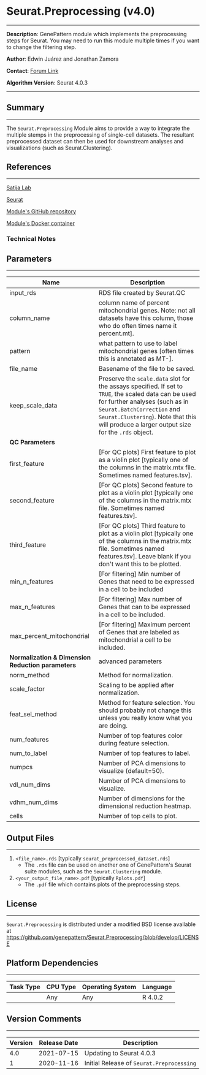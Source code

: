 # Seurat.Preprocessing (v4.0)
---
**Description**: GenePattern module which implements the preprocessing steps for Seurat. You may need to run this module multiple times if you want to change the filtering step.

**Author**: Edwin Juárez and Jonathan Zamora

**Contact**: [Forum Link](https://groups.google.com/forum/?utm_medium=email&utm_source=footer#!forum/genepattern-help)

**Algorithm Version**: Seurat 4.0.3

---

## Summary
---

The `Seurat.Preprocessing` Module aims to provide a way to integrate the multiple stemps in the preprocessing of single-cell datasets. The resultant preprocessed dataset  can then be used for downstream analyses and visualizations (such as Seurat.Clustering).


## References
---
[Satija Lab](https://satijalab.org)

[Seurat](https://satijalab.org/seurat/)

[Module's GitHub repository](https://github.com/genepattern/Seurat.Preprocessing/tree/v4)

[Module's Docker container](https://hub.docker.com/layers/genepattern/seurat-suite/4.0.3/images/sha256-8d3f5fcae1cf4034cfc9aa87a2e3ea352b89073c948a4fa885670a1eebf16721?context=repo)

### Technical Notes


## Parameters
---

| Name | Description |
-------|--------------
| input_rds         | RDS file created by Seurat.QC|
| column_name            | 	column name of percent mitochondrial genes. Note: not all datasets have this column, those who do often times name it percent.mt].|
| pattern        | 	what pattern to use to label mitochondrial genes [often times this is annotated as MT-].|
| file_name      | 	Basename of the file to be saved.|
| keep_scale_data| Preserve the `scale.data` slot for the assays specified. If set to `TRUE`, the scaled data can be used for further analyses (such as in `Seurat.BatchCorrection` and `Seurat.Clustering`). Note that this will produce a larger output size for the `.rds` object.
|**QC Parameters**||
| first_feature  | [For QC plots] First feature to plot as a violin plot [typically one of the columns in the matrix.mtx file. Sometimes named features.tsv].|
|second_feature|	[For QC plots] Second feature to plot as a violin plot [typically one of the columns in the matrix.mtx file. Sometimes named features.tsv].|
|third_feature|	[For QC plots] Third feature to plot as a violin plot [typically one of the columns in the matrix.mtx file. Sometimes named features.tsv]. Leave blank if you don't want this to be plotted.|
|min_n_features| [For filtering] Min number of Genes that need to be expressed in a cell to be included|
|max_n_features| [For filtering] Max number of Genes that can to be expressed in a cell to be included.|
|max_percent_mitochondrial|[For filtering] Maximum percent of Genes that are labeled as mitochondrial a cell to be included.|
| **Normalization & Dimension Reduction parameters** | advanced parameters|
|norm_method|	Method for normalization.|
|scale_factor|	Scaling to be applied after normalization.|
|feat_sel_method|Method for feature selection. You should probably not change this unless you really know what you are doing.|
|num_features|	Number of top features color during feature selection.|
|num_to_label|Number of top features to label.|
|numpcs|Number of PCA dimensions to visualize (default=50).|
|vdl_num_dims|Number of PCA dimensions to visualize.|
|vdhm_num_dims|	Number of dimensions for the dimensional reduction heatmap.|
|cells|Number of top cells to plot.|


## Output Files
---

1. `<file_name>.rds` [typically `seurat_preprocessed_dataset.rds`]
    - The `.rds` file can be used on another one of GenePattern's Seurat suite modules, such as the `Seurat.Clustering` module.
2. `<your_output_file_name>.pdf` [typically `Rplots.pdf`]
    - The `.pdf` file which contains plots of the preprocessing steps.


## License
---

`Seurat.Preprocessing` is distributed under a modified BSD license available at https://github.com/genepattern/Seurat.Preprocessing/blob/develop/LICENSE


## Platform Dependencies
---

| Task Type | CPU Type | Operating System | Language |
------------|----------|------------------|----------|
|           |  Any     | Any              | R 4.0.2  |


## Version Comments
---

| Version | Release Date | Description                                 |
----------|--------------|---------------------------------------------|
| 4.0       | 2021-07-15          | Updating to Seurat 4.0.3 |
| 1       | 2020-11-16          | Initial Release of `Seurat.Preprocessing` |

